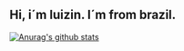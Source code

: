 ## Hi, i´m luizin. I´m from brazil.
[![Anurag's github stats](https://github-readme-stats.vercel.app/api?username=NiziulLuizin)](https://github.com/anuraghazra/github-readme-stats)